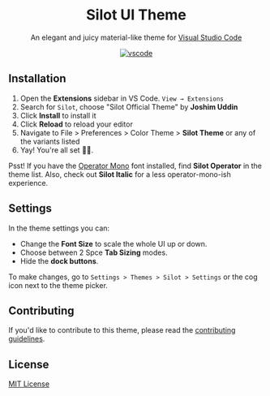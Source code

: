 <div align="center">

# Silot UI Theme

An elegant and juicy material-like theme for [Visual Studio Code](http://code.visualstudio.com)

[![vscode](https://img.shields.io/badge/vscode-v1.3-373277.svg?style=for-the-badge)](https://code.visualstudio.com/updates/v1_31)
</div>


## Installation

1. Open the **Extensions** sidebar in VS Code. `View → Extensions`
1. Search for `Silot`, choose "Silot Official Theme" by **Joshim Uddin**
1. Click **Install** to install it
1. Click **Reload** to reload your editor
1. Navigate to File > Preferences > Color Theme > **Silot Theme** or any of the variants listed
1. Yay! You're all set 🎉🎉.

Psst! If you have the [Operator Mono](https://www.typography.com/fonts/operator) font installed, find **Silot Operator** in the theme list. Also, check out **Silot Italic** for a less operator-mono-ish experience.


## Settings

In the theme settings you can:

- Change the __Font Size__ to scale the whole UI up or down.
- Choose between 2 Spce __Tab Sizing__ modes.
- Hide the  __dock buttons__.

To make changes, go to `Settings > Themes > Silot > Settings` or the cog icon next to the theme picker.



## Contributing

If you'd like to contribute to this theme, please read the [contributing guidelines](./.github/CONTRIBUTING.md).

## License

[MIT License](./LICENSE)